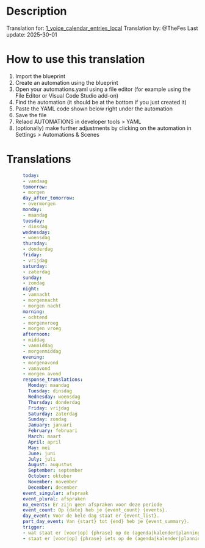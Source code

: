 # Description

Translation for: [1_voice_calendar_entries_local](/calendar/1_voice_calendar_entries_local.yaml)
Translation by: @TheFes
Last update: 2025-30-01

# How to use this translation

1. Import the blueprint
2. Create an automation using the blueprint
3. Open your automations.yaml using a file editor (for example using the File Editor or Visual Code Studio add-on)
4. Find the automation (it should be at the bottom if you just created it)
5. Paste the YAML code shown below right under the automation
5. Save the file
6. Relaod AUTOMATIONS in developer tools > YAML
7. (optionally) make further adjustments by clicking on the automation in Settings > Automations & Scenes

# Translations

```yaml
      today:
      - vandaag
      tomorrow:
      - morgen
      day_after_tomorrow:
      - overmorgen
      monday:
      - maandag
      tuesday:
      - dinsdag
      wednesday:
      - woensdag
      thursday:
      - donderdag
      friday:
      - vrijdag
      saturday:
      - zaterdag
      sunday:
      - zondag
      night:
      - vannacht
      - morgennacht
      - morgen nacht
      morning:
      - ochtend
      - morgenvroeg
      - morgen vroeg
      afternoon:
      - middag
      - vanmiddag
      - morgenmiddag
      evening:
      - morgenavond
      - vanavond
      - morgen avond
      response_translations:
        Monday: maandag
        Tuesday: dinsdag
        Wednesday: woensdag
        Thursday: donderdag
        Friday: vrijdag
        Saturday: zaterdag
        Sunday: zondag
        January: januari
        February: februari
        March: maart
        April: april
        May: mei
        June: juni
        July: juli
        August: augustus
        September: september
        October: oktober
        November: november
        December: december
      event_singular: afspraak
      event_plural: afspraken
      no_events: Er zijn geen afspraken voor deze periode
      event_count: Op {date} heb je {event_count} {events}.
      day_event: Voor de hele dag staat er {event_list}.
      part_day_event: Van {start} tot {end} heb je {event_summary}.
      trigger:
      - wat staat er [voor|op] {phrase} op de (agenda|kalender|planning)
      - staat er [voor|op] {phrase} iets op de (agenda|kalender|planning)
```